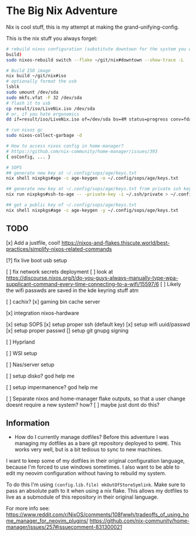 # The Big Nix Adventure
Nix is cool stuff, this is my attempt at making the grand-unifying-config.

This is the nix stuff you always forget:
```bash
# rebuild nixos configuration (substitute downtown for the system you want to
build)
sudo nixos-rebuild switch --flake ~/git/nix#downtown --show-trace -L

# Build ISO image
nix build ~/git/nix#iso
# optionally format the usb
lsblk
sudo umount /dev/sda
sudo mkfs.vfat -F 32 /dev/sda
# flash it to usb
cp result/iso/LiveNix.iso /dev/sda
# or, if you hate ergonomics
dd if=result/iso/LiveNix.iso of=/dev/sda bs=4M status=progress conv=fdatasync

# run nixos gc
sudo nixos-collect-garbage -d

# How to access nixos config in home-manager?
# https://github.com/nix-community/home-manager/issues/393
{ osConfig, ... }

# SOPS
## generate new key at ~/.config/sops/age/keys.txt
nix shell nixpkgs#age -c age-keygen -o ~/.config/sops/age/keys.txt

## generate new key at ~/.config/sops/age/keys.txt from private ssh key at ~/.ssh/private
nix run nixpkgs#ssh-to-age -- -private-key -i ~/.ssh/private > ~/.config/sops/age/keys.txt

## get a public key of ~/.config/sops/age/keys.txt
nix shell nixpkgs#age -c age-keygen -y ~/.config/sops/age/keys.txt

```

## TODO

[x] Add a justfile, cool!
    https://nixos-and-flakes.thiscute.world/best-practices/simplify-nixos-related-commands

[?] fix live boot usb setup

[ ] fix network secrets deployment
    [ ] look at https://discourse.nixos.org/t/do-you-guys-always-manually-type-wpa-supplicant-command-every-time-connecting-to-a-wifi/15597/6
    [ ] Likely the wifi passwds are saved in the kde keyring stuff atm

[ ] cachix?
    [x] gaming bin cache server

[x] integration nixos-hardware

[x] setup SOPS
    [x] setup proper ssh (default key)
    [x] setup wifi uuid/passwd
    [x] setup proper passwd
    [\] setup git gnupg signing

[ ] Hyprland

[ ] WSl setup

[ ] Nas/server setup

[ ] setup disko? god help me

[ ] setup impermanence? god help me

[ ] Separate nixos and home-manager flake outputs, so that a user change doesnt
require a new system? how?
    [ ] maybe just dont do this?


## Information

- How do I currently manage dotfiles?
Before this adventure I was managing my dotfiles as a bare git repository
deployed to `$HOME`. This works very well, but is a bit tedious to sync to new
machines.

I want to keep some of my dotfiles in their original configuration language, because I'm
forced to use windows sometimes. I also want to be able to edit my neovim
configuration without having to rebuild my system.

To do this I'm using `(config.lib.file) mkOutOfStoreSymlink`. Make sure to pass
an absolute path to it when using a nix flake. This allows my dotfiles to live
as a submodule of this repository in their original language.

For more info see:
https://www.reddit.com/r/NixOS/comments/108fwwh/tradeoffs_of_using_home_manager_for_neovim_plugins/
https://github.com/nix-community/home-manager/issues/257#issuecomment-831300021

